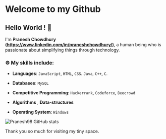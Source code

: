 
# Welcome to my Github
## Hello World ! :wave:

I'm **Pranesh Chowdhury (https://www.linkedin.com/in/praneshchowdhury/)**, a human being who is passionate about simplifying things through technology.




### :gear: My skills include:

- **Languages**: `JavaScript`, `HTML`, `CSS`. `Java`, `C++`, `C`.

- **Databases**: `MySQL`

- **Competitive Programming**: `Hackerrank`, `Codeforce`, `Beecrowd`
    
- **Algorithms** , **Data-structures**

- **Operating System**: `Windows`


![Pranesh98 GitHub stats](https://github-readme-stats.vercel.app/api?username=Pranesh98&theme=dark&show_icons=true)

Thank you so much for visiting my tiny space.

